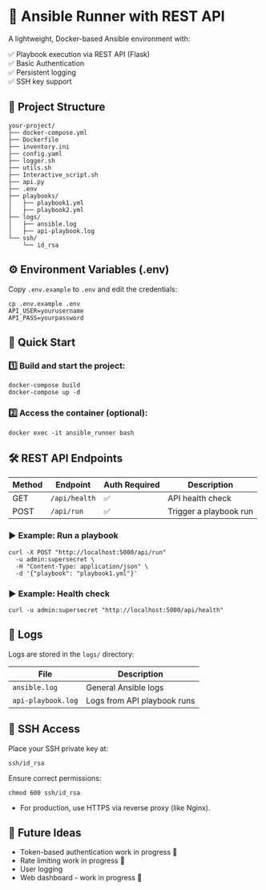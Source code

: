 # 🚀 Ansible Runner with REST API

A lightweight, Docker-based Ansible environment with:

✅ Playbook execution via REST API (Flask)  
✅ Basic Authentication  
✅ Persistent logging  
✅ SSH key support  

## 📂 Project Structure

```text
your-project/
├── docker-compose.yml
├── Dockerfile
├── inventory.ini
├── config.yaml
├── logger.sh
├── utils.sh
├── Interactive_script.sh
├── api.py
├── .env
├── playbooks/
│   ├── playbook1.yml
│   ├── playbook2.yml
├── logs/
│   ├── ansible.log
│   ├── api-playbook.log
└── ssh/
    └── id_rsa
```

## ⚙️ Environment Variables (.env)

Copy `.env.example` to `.env` and edit the credentials:

```shell
cp .env.example .env
API_USER=yourusername
API_PASS=yourpassword
```

## 🚀 Quick Start

### 1️⃣ Build and start the project:

```shell
docker-compose build
docker-compose up -d
```

### 2️⃣ Access the container (optional):

```shell
docker exec -it ansible_runner bash
```

## 🛠️ REST API Endpoints

| Method | Endpoint  | Auth Required | Description            |
| ------ | --------- | ------------- | ---------------------- |
| GET    | `/api/health` | ✅             | API health check       |
| POST   | `/api/run`    | ✅             | Trigger a playbook run |

### ▶️ Example: Run a playbook

```shell
curl -X POST "http://localhost:5000/api/run"
  -u admin:supersecret \
  -H "Content-Type: application/json" \
  -d '{"playbook": "playbook1.yml"}'
```

### ▶️ Example: Health check

```shell
curl -u admin:supersecret "http://localhost:5000/api/health"
```

## 📑 Logs

Logs are stored in the `logs/` directory:

| File               | Description                 |
| ------------------ | --------------------------- |
| `ansible.log`      | General Ansible logs        |
| `api-playbook.log` | Logs from API playbook runs |

## 🔐 SSH Access

Place your SSH private key at:

```shell
ssh/id_rsa
```

Ensure correct permissions:

```shell
chmod 600 ssh/id_rsa
```

- For production, use HTTPS via reverse proxy (like Nginx).

## 🧩 Future Ideas
- Token-based authentication work in progress 🚧
- Rate limiting work in progress 🚧
- User logging
- Web dashboard - work in progress 🚧